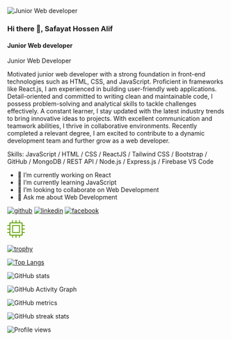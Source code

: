 ![Junior Web developer](https://img.freepik.com/premium-vector/futuristic-flat-website-development-background_93732-11.jpg?w=1380)

### Hi there 👋, Safayat Hossen Alif
#### Junior Web developer


Junior Web Developer

Motivated junior web developer with a strong foundation in front-end technologies such as HTML, CSS, and JavaScript. Proficient in frameworks like React.js, I am experienced in building user-friendly web applications. Detail-oriented and committed to writing clean and maintainable code, I possess problem-solving and analytical skills to tackle challenges effectively. A constant learner, I stay updated with the latest industry trends to bring innovative ideas to projects. With excellent communication and teamwork abilities, I thrive in collaborative environments. Recently completed a relevant degree, I am excited to contribute to a dynamic development team and further grow as a web developer.

Skills: JavaScript / HTML / CSS / ReactJS / Tailwind CSS / Bootstrap / GitHub / MongoDB / REST API / Node.js / Express.js / Firebase VS Code

- 🔭 I’m currently working on React  
- 🌱 I’m currently learning JavaScript 
- 👯 I’m looking to collaborate on Web Development  
- 💬 Ask me about Web Development 


[<img src='https://cdn.jsdelivr.net/npm/simple-icons@3.0.1/icons/github.svg' alt='github' height='40'>](https://github.com/https://github.com/safayatalif)  [<img src='https://cdn.jsdelivr.net/npm/simple-icons@3.0.1/icons/linkedin.svg' alt='linkedin' height='40'>](https://www.linkedin.com/in/https://www.linkedin.com/in/safayatalif2021//)  [<img src='https://cdn.jsdelivr.net/npm/simple-icons@3.0.1/icons/facebook.svg' alt='facebook' height='40'>](https://www.facebook.com/https://www.facebook.com/safayatalif667)  

<a href='https://docs.github.com/en/developers'><img src='https://raw.githubusercontent.com/acervenky/animated-github-badges/master/assets/devbadge.gif' width='40' height='40'></a> 

[![trophy](https://github-profile-trophy.vercel.app/?username=https://github.com/safayatalif)](https://github.com/ryo-ma/github-profile-trophy)

[![Top Langs](https://github-readme-stats.vercel.app/api/top-langs/?username=https://github.com/safayatalif)](https://github.com/anuraghazra/github-readme-stats)

![GitHub stats](https://github-readme-stats.vercel.app/api?username=https://github.com/safayatalif&show_icons=true&count_private=true)  

![GitHub Activity Graph](https://activity-graph.herokuapp.com/graph?username=https://github.com/safayatalif)  

![GitHub metrics](https://metrics.lecoq.io/https://github.com/safayatalif)  

![GitHub streak stats](https://streak-stats.demolab.com/?user=https://github.com/safayatalif)  

![Profile views](https://gpvc.arturio.dev/https://github.com/safayatalif)  
